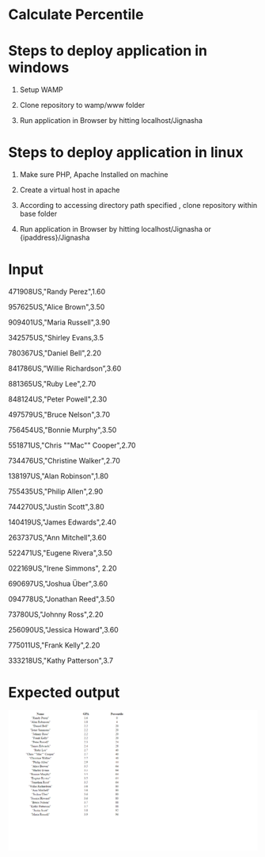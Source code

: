 # Calculate Percentile

# Steps to deploy application in windows

1) Setup WAMP

2) Clone repository to wamp/www folder

3) Run application in Browser by hitting localhost/Jignasha


# Steps to deploy application in linux

1)  Make sure PHP, Apache Installed on machine

2)  Create a virtual host in apache

3)  According to accessing directory path specified , clone repository within
    base folder
    
4)   Run application in Browser by hitting localhost/Jignasha or {ipaddress}/Jignasha

# Input

471908US,"Randy Perez",1.60

957625US,"Alice Brown",3.50

909401US,"Maria Russell",3.90

342575US,"Shirley Evans,3.5

780367US,"Daniel Bell",2.20

841786US,”Willie Richardson”,3.60

881365US,"Ruby Lee",2.70

848124US,"Peter Powell",2.30

497579US,"Bruce Nelson",3.70

756454US,"Bonnie Murphy",3.50

551871US,"Chris ""Mac"" Cooper",2.70

734476US,"Christine Walker",2.70

138197US,"Alan Robinson",1.80

755435US,"Philip Allen",2.90

744270US,"Justin Scott",3.80

140419US,"James Edwards",2.40

263737US,"Ann Mitchell",3.60

522471US,"Eugene Rivera",3.50

022169US,"Irene Simmons", 2.20

690697US,"Joshua Über",3.60

094778US,"Jonathan Reed",3.50

73780US,"Johnny Ross",2.20

256090US,"Jessica Howard",3.60

775011US,"Frank Kelly",2.20

333218US,"Kathy Patterson",3.7

# Expected output
![img](https://github.com/jignasha86/Jignasha/blob/master/output.png)

